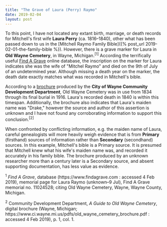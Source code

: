 ```yaml
---
title: "The Grave of Laura (Perry) Raymo"
date: 2019-02-04
layout: post
---
```


To this point, I have not located any extant birth, marriage, or death records for Mitchell's first wife **Laura Perry** (ca. 1816–1840), other what has been passed down to us in the [Mitchell Raymo Family Bible]({% post_url 2019-02-01-the-family-bible %}). However, there is a grave marker for Laura in **Old Wayne Cemetery**, in Wayne, Michigan.<sup>[1]</sup> According the terrifically useful [Find A Grave](https://www.findagrave.com/memorial/11024528/laura-raymo) online database, the inscription on the marker for Laura indicates she was the wife of "Mitchel Raymo" and died on the 9th of July of an undetermined year. Although missing a death year on the marker, the death date exactly matches what was recorded in Mitchell's bible.
<!--more-->
According to a [brochure](https://www.ci.wayne.mi.us/pdfs/old_wayne_cemetery_brochure.pdf) produced by the **City of Wayne Community Development Department**, Old Wayne Cemetery was in use from 1834 through its final burial in 1916. Laura's recorded death in 1840 is within this timespan. Additionally, the brochure also indicates that Laura's maiden name was "Drake," however the source and author of this assertion is unknown and I have not found any corroborating information to support this conclusion.<sup>[2]</sup>

When confronted by conflicting information, e.g. the maiden name of Laura, careful genealogists will more heavily weigh evidence that is from **Primary** (firsthand) sources of information rather than **Secondary** (secondhand) sources. In this example, Mitchell's bible is a Primary source. It is presumed that Mitchell knew what his wife's maiden name was, and recorded it accurately in his family bible. The brochure produced by an unknown researcher more than a century later is a Secondary source, and absent supporting documentation, has less value as evidence.

<div class="footnotes">
    <p class="footnote">
        <sup>1</sup> <em>Find A Grave</em>, database (https://www.findagrave.com : accessed 4 Feb 2019), memorial page for Laura Raymo (unknown–9 Jul), Find A Grave memorial no. 11024528; citing Old Wayne Cemetery, Wayne, Wayne County, Michigan.
    </p>
    <p class="footnote">
        <sup>2</sup> Community Development Department, <em>A Guide to Old Wayne Cemetery</em>, digital brochure (Wayne, Michigan; https://www.ci.wayne.mi.us/pdfs/old_wayne_cemetery_brochure.pdf : accessed 4 Feb 2019), p. 1, col. 1.
    </p>
</div>
